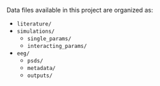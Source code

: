 Data files available in this project are organized as:

- `literature/`
- `simulations/`
    - `single_params/`
    - `interacting_params/`
- `eeg/`
    - `psds/`
    - `metadata/`
    - `outputs/`

